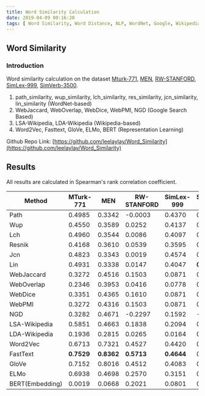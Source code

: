 ```yaml
---
title: Word Similarity Calculation
date: 2019-04-09 00:16:20
tags: [ Word Similarity, Word Distance, NLP, WordNet, Google, Wikipedia, Word2Vec, Fasttext, GloVe, ELMo, BERT ]
---
```


## Word Similarity

### Introduction

Word similarity calculation on the dataset [Mturk-771](http://www2.mta.ac.il/~gideon/mturk771.html), [MEN](https://www.jair.org/index.php/jair/article/view/10857), [RW-STANFORD](https://nlp.stanford.edu/~lmthang/morphoNLM/), [SimLex-999](https://arxiv.org/pdf/1408.3456), [SimVerb-3500](https://arxiv.org/abs/1608.00869).

1. path_similarity, wup_similarity, lch_similarity, res_similarity, jcn_similarity, lin_similarity (WordNet-based)
2. WebJaccard, WebOverlap, WebDice, WebPMI, NGD (Google Search Based)
3. LSA-Wikipedia, LDA-Wikipedia (Wikipedia-based)
4. Word2Vec, Fasttext, GloVe, ELMo, BERT (Representation Learning)

Github Repo Link: [https://github.com/leelaylay/Word_Similarity](https://github.com/leelaylay/Word_Similarity)

## Results

All results are calculated in Spearman's rank correlation coefficient.

| Method          | MTurk-771  | MEN        | RW-STANFORD | SimLex-999 | SimVerb-3500 |
| --------------- | ---------- | ---------- | ----------- | ---------- | ------------ |
| Path            | 0.4985     | 0.3342     | -0.0003     | 0.4370     | 0.4538       |
| Wup             | 0.4550     | 0.3589     | 0.0252      | 0.4137     | 0.4080       |
| Lch             | 0.4960     | 0.3544     | 0.0086      | 0.4097     | 0.4493       |
| Resnik          | 0.4168     | 0.3610     | 0.0539      | 0.3595     | 0.4471       |
| Jcn             | 0.4823     | 0.3343     | 0.0019      | 0.4574     | 0.4629       |
| Lin             | 0.4931     | 0.3338     | 0.0147      | 0.4047     | **0.4712**   |
| WebJaccard      | 0.3272     | 0.4516     | 0.1503      | 0.0871     | 0.0021       |
| WebOverlap      | 0.2346     | 0.3953     | 0.0416      | 0.0778     | 0.0235       |
| WebDice         | 0.3351     | 0.4365     | 0.1610      | 0.0871     | 0.0010       |
| WebPMI          | 0.3272     | 0.4316     | 0.1503      | 0.0871     | 0.0021       |
| NGD             | 0.3282     | 0.4671     | -0.2297     | 0.1592     | -0.0446      |
| LSA-Wikipedia   | 0.5851     | 0.4663     | 0.1838      | 0.2094     | 0.1038       |
| LDA-Wikipedia   | 0.1936     | 0.2815     | 0.0265      | 0.0164     | 0.0165       |
| Word2Vec        | 0.6713     | 0.7321     | 0.4527      | 0.4420     | 0.3635       |
| FastText        | **0.7529** | **0.8362** | **0.5713**  | **0.4644** | 0.3649       |
| GloVe           | 0.7152     | 0.8016     | 0.4512      | 0.4083     | 0.2832       |
| ELMo            | 0.6938     | 0.4698     | 0.2570      | 0.3151     | 0.2407       |
| BERT(Embedding) | 0.0019     | 0.0668     | 0.2021      | 0.0801     | 0.0487       |
